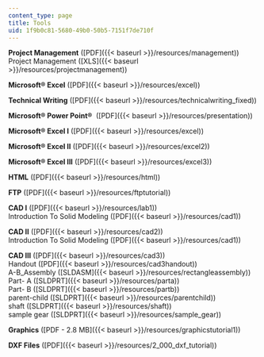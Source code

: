 ```yaml
---
content_type: page
title: Tools
uid: 1f9b0c81-5680-49b0-50b5-7151f7de710f
---
```


**Project Management** ([PDF]({{< baseurl >}}/resources/management))  
Project Management ([XLS]({{< baseurl >}}/resources/projectmanagement))

**Microsoft® Excel** ([PDF]({{< baseurl >}}/resources/excel))

**Technical Writing** ([PDF]({{< baseurl >}}/resources/technicalwriting_fixed))

**Microsoft® Power Point®**  ([PDF]({{< baseurl >}}/resources/presentation)) 

**Microsoft® Excel I** ([PDF]({{< baseurl >}}/resources/excel))

**Microsoft® Excel II** ([PDF]({{< baseurl >}}/resources/excel2))

**Microsoft® Excel III** ([PDF]({{< baseurl >}}/resources/excel3))

**HTML** ([PDF]({{< baseurl >}}/resources/html))

**FTP** ([PDF]({{< baseurl >}}/resources/ftptutorial))

**CAD I** ([PDF]({{< baseurl >}}/resources/lab1))  
Introduction To Solid Modeling ([PDF]({{< baseurl >}}/resources/cad1))

**CAD II** ([PDF]({{< baseurl >}}/resources/cad2))  
Introduction To Solid Modeling ([PDF]({{< baseurl >}}/resources/cad1))

**CAD III** ([PDF]({{< baseurl >}}/resources/cad3))  
Handout ([PDF]({{< baseurl >}}/resources/cad3handout))  
A-B\_Assembly ([SLDASM]({{< baseurl >}}/resources/rectangleassembly))  
Part- A ([SLDPRT]({{< baseurl >}}/resources/parta))  
Part- B ([SLDPRT]({{< baseurl >}}/resources/partb))  
parent-child ([SLDPRT]({{< baseurl >}}/resources/parentchild))  
shaft ([SLDPRT]({{< baseurl >}}/resources/shaft))  
sample gear ([SLDPRT]({{< baseurl >}}/resources/sample_gear))

**Graphics** ([PDF - 2.8 MB]({{< baseurl >}}/resources/graphicstutorial1)) 

**DXF Files** ([PDF]({{< baseurl >}}/resources/2_000_dxf_tutorial))